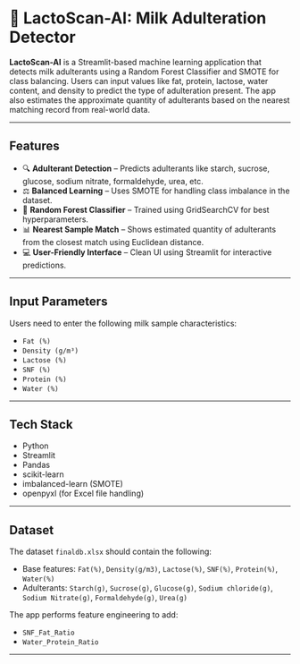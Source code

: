 # 🥛 LactoScan-AI: Milk Adulteration Detector
**LactoScan-AI** is a Streamlit-based machine learning application that detects milk adulterants using a Random Forest Classifier and SMOTE for class balancing. Users can input values like fat, protein, lactose, water content, and density to predict the type of adulteration present. The app also estimates the approximate quantity of adulterants based on the nearest matching record from real-world data.

---

##  Features

- 🔍 **Adulterant Detection** – Predicts adulterants like starch, sucrose, glucose, sodium nitrate, formaldehyde, urea, etc.
- ⚖️ **Balanced Learning** – Uses SMOTE for handling class imbalance in the dataset.
- 🌲 **Random Forest Classifier** – Trained using GridSearchCV for best hyperparameters.
- 📊 **Nearest Sample Match** – Shows estimated quantity of adulterants from the closest match using Euclidean distance.
- 💻 **User-Friendly Interface** – Clean UI using Streamlit for interactive predictions.

---

##  Input Parameters

Users need to enter the following milk sample characteristics:

- `Fat (%)`
- `Density (g/m³)`
- `Lactose (%)`
- `SNF (%)`
- `Protein (%)`
- `Water (%)`

---

## Tech Stack

- Python
- Streamlit
- Pandas
- scikit-learn
- imbalanced-learn (SMOTE)
- openpyxl (for Excel file handling)

---

## Dataset

The dataset `finaldb.xlsx` should contain the following:

- Base features: `Fat(%)`, `Density(g/m3)`, `Lactose(%)`, `SNF(%)`, `Protein(%)`, `Water(%)`
- Adulterants: `Starch(g)`, `Sucrose(g)`, `Glucose(g)`, `Sodium chloride(g)`, `Sodium Nitrate(g)`, `Formaldehyde(g)`, `Urea(g)`

The app performs feature engineering to add:
- `SNF_Fat_Ratio`
- `Water_Protein_Ratio`

---

